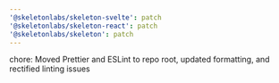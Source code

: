 ```yaml
---
'@skeletonlabs/skeleton-svelte': patch
'@skeletonlabs/skeleton-react': patch
'@skeletonlabs/skeleton': patch
---
```


chore: Moved Prettier and ESLint to repo root, updated formatting, and rectified linting issues
